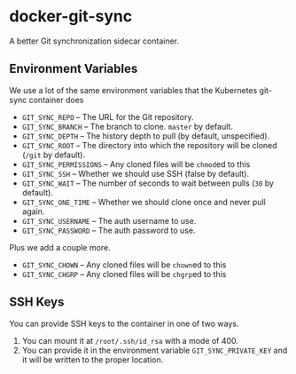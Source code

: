 # docker-git-sync
A better Git synchronization sidecar container.

## Environment Variables

We use a lot of the same environment variables that the Kubernetes git-sync container does

* `GIT_SYNC_REPO` – The URL for the Git repository.
* `GIT_SYNC_BRANCH` – The branch to clone. `master` by default.
* `GIT_SYNC_DEPTH` – The history depth to pull (by default, unspecified).
* `GIT_SYNC_ROOT` – The directory into which the repository will be cloned (`/git` by default).
* `GIT_SYNC_PERMISSIONS` – Any cloned files will be `chmod`ed to this
* `GIT_SYNC_SSH` – Whether we should use SSH (false by default).
* `GIT_SYNC_WAIT` – The number of seconds to wait between pulls (`30` by default).
* `GIT_SYNC_ONE_TIME` – Whether we should clone once and never pull again.
* `GIT_SYNC_USERNAME` – The auth username to use.
* `GIT_SYNC_PASSWORD` – The auth password to use.

Plus we add a couple more.

* `GIT_SYNC_CHOWN` – Any cloned files will be `chown`ed to this
* `GIT_SYNC_CHGRP` – Any cloned files will be `chgrp`ed to this

## SSH Keys

You can provide SSH keys to the container in one of two ways.

1. You can mount it at `/root/.ssh/id_rsa` with a mode of 400.
2. You can provide it in the environment variable `GIT_SYNC_PRIVATE_KEY` and it will be written to the proper location.
